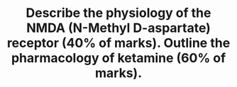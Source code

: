 ---
title: "Describe the physiology of the NMDA (N-Methyl D-aspartate) receptor (40% of marks). Outline the pharmacology of ketamine (60% of marks)."
entityType: SAQ
exam: PEX
college: CICM
year: 2019
sitting: A
question: 15
passRate: 49
EC_expectedDomains:
- "A brief description of its structure, roles of glycine and magnesium, ions conducted, result of activation, role in memory and learning and agonists/antagonists was expected."
- "Pharmacodynamics were generally well covered including CVS (direct and indirect effects), CNS (anaesthesia, analgesia, amnesia, delirium, effects on CBF and ICP) respiratory (bronchodilator with preservation of airway reflexes) GIT effects (salivation, N and V)."
EC_extraCredit:
- "Administration routes and doses scored marks."
EC_errorsCommon:
- "Detail on structure and functions of the receptor were a common omission. Knowledge of specific pharmacokinetic parameters was less well covered, including low oral bioavailability and protein binding and active metabolite"
---